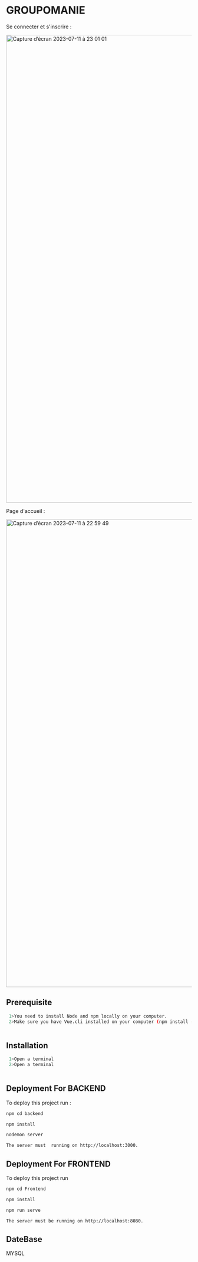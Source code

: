 
# GROUPOMANIE

Se connecter et s'inscrire :
  
<img width="1268" alt="Capture d’écran 2023-07-11 à 23 01 01" src="https://github.com/Ayushch12/Groupomania-master/assets/96380226/74aab4ab-6ece-4496-9a54-a195b85f9ef8">

Page d'accueil :

<img width="1268" alt="Capture d’écran 2023-07-11 à 22 59 49" src="https://github.com/Ayushch12/Groupomania-master/assets/96380226/1066a637-4a9a-4a4b-8e0f-71e73df6fe26">



## Prerequisite


```bash
 1>You need to install Node and npm locally on your computer.
 2>Make sure you have Vue.cli installed on your computer (npm install -g @vue/cli')
 
```

## Installation


```bash
 1>Open a terminal
 2>Open a terminal
 
```

## Deployment For BACKEND

To deploy this project run :

```bash
npm cd backend

npm install

nodemon server

The server must  running on http://localhost:3000.
```


## Deployment For FRONTEND

To deploy this project run 

```bash
npm cd Frontend

npm install

npm run serve

The server must be running on http://localhost:8080.
```

## DateBase

MYSQL


